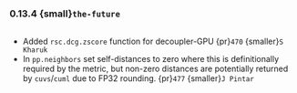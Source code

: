 ### 0.13.4 {small}`the-future`

```{rubric} Features
```
* Added `rsc.dcg.zscore` function for decoupler-GPU {pr}`470` {smaller}`S Kharuk`
* In `pp.neighbors` set self-distances to zero where this is definitionally required
by the metric, but non-zero distances are potentially returned by `cuvs`/`cuml` due
to FP32 rounding. {pr}`477` {smaller}`J Pintar`

```{rubric} Performance
```


```{rubric} Bug fixes
```


```{rubric} Misc
```
